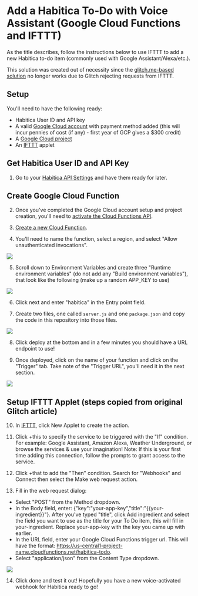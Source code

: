 # Add a Habitica To-Do with Voice Assistant (Google Cloud Functions and IFTTT)

As the title describes, follow the instructions below to use IFTTT to add a new Habitica to-do item (commonly used with Google Assistant/Alexa/etc.).

This solution was created out of necessity since the [glitch.me-based solution](https://habitica.fandom.com/wiki/Habitica_To-Do_Action_for_IFTTT) no longer works due to Glitch rejecting requests from IFTTT.

## Setup

You'll need to have the following ready:

- Habitica User ID and API key
- A valid [Google Cloud account](https://cloud.google.com/billing/docs/how-to/manage-billing-account) with payment method added (this will incur pennies of cost (if any) - first year of GCP gives a $300 credit)
- A [Google Cloud project](https://console.cloud.google.com/cloud-resource-manage)
- An [IFTTT](ifttt.com) applet

## Get Habitica User ID and API Key

1. Go to your [Habitica API Settings](https://habitica.com/user/settings/api) and have them ready for later.

## Create Google Cloud Function

2. Once you've completed the Google Cloud account setup and project creation, you'll need to [activate the Cloud Functions API](https://console.cloud.google.com/marketplace/product/google/cloudfunctions.googleapis.com).

3. [Create a new Cloud Function](https://console.cloud.google.com/functions/list).

4. You'll need to name the function, select a region, and select "Allow unauthenticated invocations".

![](https://i.imgur.com/Bpf23uo.png)

5. Scroll down to Environment Variables and create three "Runtime environment variables" (do not add any "Build environment variables"), that look like the following (make up a random APP_KEY to use)

![](https://i.imgur.com/EwCIEOH.png)

6. Click next and enter "habitica" in the Entry point field.

7. Create two files, one called `server.js` and one `package.json` and copy the code in this repository into those files.

![](https://i.imgur.com/rHOa2Zk.png)

8. Click deploy at the bottom and in a few minutes you should have a URL endpoint to use!

9. Once deployed, click on the name of your function and click on the "Trigger" tab. Take note of the "Trigger URL", you'll need it in the next section.

![](https://i.imgur.com/nN0DfUR.png)

## Setup IFTTT Applet (steps copied from original Glitch article)

10. In [IFTTT](ifttt.com), click New Applet to create the action.

11. Click +this to specify the service to be triggered with the "If" condition. For example: Google Assistant, Amazon Alexa, Weather Underground, or browse the services & use your imagination! Note: If this is your first time adding this connection, follow the prompts to grant access to the service.

12. Click +that to add the "Then" condition. Search for "Webhooks" and Connect then select the Make web request action.

13. Fill in the web request dialog:
- Select "POST" from the Method dropdown.
- In the Body field, enter: {"key":"your-app-key","title":"{{your-ingredient}}"}. After you've typed "title", click Add ingredient and select the field you want to use as the title for your To Do item, this will fill in your-ingredient. Replace your-app-key with the key you came up with earlier.
- In the URL field, enter your Google Cloud Functions trigger url. This will have the format: https://us-central1-project-name.cloudfunctions.net/habitica-todo.
- Select "application/json" from the Content Type dropdown.

![](https://i.imgur.com/CPG7X0y.png)

14. Click done and test it out! Hopefully you have a new voice-activated webhook for Habitica ready to go!
